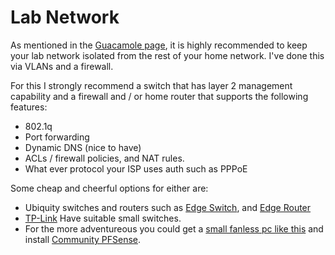 # Lab Network
As mentioned in the [Guacamole page](./guacamole.md), it is highly recommended to keep your lab network isolated from the rest of your home network. I've done this via VLANs and a firewall. 

For this I strongly recommend a switch that has layer 2 management capability and a firewall and / or home router that supports the following features:  

- 802.1q
- Port forwarding
- Dynamic DNS (nice to have)
- ACLs / firewall policies, and NAT rules. 
- What ever protocol your ISP uses auth such as PPPoE

Some cheap and cheerful options for either are:  

- Ubiquity switches and routers such as [Edge Switch](https://www.ubnt.com.au/edgeswitch-5-xp), and [Edge Router](https://www.ubnt.com.au/?rf=kw%3Fkw%3Dedge%2520switch%26rf%3Dkw&sortby=lowest_price)  
- [TP-Link](https://www.amazon.com.au/TP-Link-5-Port-Gigabit-Ethernet-TL-SG105E/dp/B00K4DS5KU/ref=pd_bxgy_thbs_d_sccl_1/358-8886976-7198360?pd_rd_w=9DlBb&content-id=amzn1.sym.fe5a09f1-8566-41f4-bd47-fa1ed34fa9f8&pf_rd_p=fe5a09f1-8566-41f4-bd47-fa1ed34fa9f8&pf_rd_r=BJJ5JME2VXT6CJF5TWS0&pd_rd_wg=G2p4s&pd_rd_r=b377e97e-e506-4f86-bf0c-6d7ddeced3c5&pd_rd_i=B00N0OHEMA&th=1) Have suitable small switches.  
- For the more adventureous you could get a [small fanless pc like this](https://www.amazon.com.au/Firewall-Appliance-OPNsense-Untangle-HUNSN/dp/B0BJQ3KHRS/ref=sr_1_62?crid=17J7YRUEQNK03&dib=eyJ2IjoiMSJ9.3VNFgQoIV_0vai-U80AhTOcji88YVNi7PymQvyW5dKr1Q6ZpiEwAGPgFplps_W35sP0YGVW0fnmU-D4dN55gNjw7XtANLFHh_l-mOg6rVX86K2xWw9jdoR_3mIxjBrYjrtRFRjpR9B_By2KRzAO5Zha69wJCJ1I2Xk8viUh9oDgHGhG4PtayRUE9JWO5J7xdNgmZt9l8gLr6ianY9BC9TXDTnXGdv8M3GbYW_4DWECoyXWiLCUkvAXvGtZiTMU68EtumJh3_7cmkwF61CNeD1Ma2gjgnbW_Ez8ZfSseBMQ0.OAlbiA1e5M5m7EbsTLK7ftW4ZAF8APJJ2_VaJFGI-BQ&dib_tag=se&keywords=linux%2Bfanless%2Bmicro%2Bpc&qid=1725243081&sprefix=linux%2Bfanless%2Bmicro%2B%2Caps%2C281&sr=8-62&th=1) and install [Community PFSense](https://www.pfsense.org/download/). 